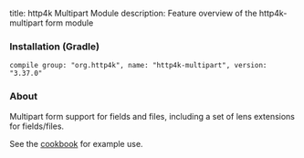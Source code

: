 title: http4k Multipart Module
description: Feature overview of the http4k-multipart form module

### Installation (Gradle)
```compile group: "org.http4k", name: "http4k-multipart", version: "3.37.0"```

### About

Multipart form support for fields and files, including a set of lens extensions for fields/files.

See the [cookbook](/cookbook/multipart_forms/) for example use.
